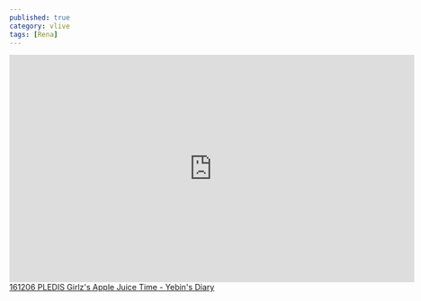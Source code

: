```yaml
---
published: true
category: vlive
tags: [Rena]
---
```

<iframe src="http://www.vlive.tv/embed/16891" frameborder="no" scrolling="no" marginwidth="0" marginheight="0" WIDTH="720" HEIGHT="405" allowfullscreen></iframe><br /><a href="" target="_blank">161206 PLEDIS Girlz's Apple Juice Time - Yebin's Diary</a>